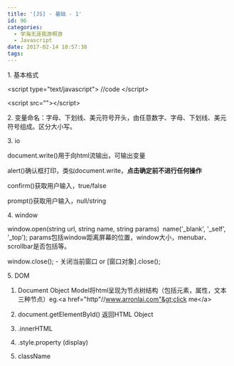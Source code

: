 ```yaml
---
title: '[JS] - 基础 - 1'
id: 96
categories:
  - 学海无涯我游啊游
  - Javascript
date: 2017-02-14 18:57:38
tags:
---
```


1\. 基本格式

&lt;script type="text/javascript"&gt; //code &lt;/script&gt;

&lt;script src=""&gt;&lt;/script&gt;

2\. 变量命名：字母、下划线、美元符号开头，由任意数字、字母、下划线、美元符号组成。区分大小写。

3\. io

document.write()用于向html流输出，可输出变量

alert()确认框打印，类似document.write，**点击确定前不进行任何操作**

confirm()获取用户输入，true/false

prompt()获取用户输入，null/string

4\. window

window.open(string url, string name, string params)&nbsp; name('_blank', '_self', '_top'); params包括window距离屏幕的位置，window大小，menubar、scrollbar是否包括等。

window.close(); - 关闭当前窗口 or [窗口对象].close();

5\. DOM

1) Document Object Model将html呈现为节点树结构（包括元素，属性，文本三种节点）eg.&lt;a href="http"//www.arronlai.com"&gt;click me&lt;/a&gt;

2) document.getElementById() 返回HTML Object

3) .innerHTML

4) .style.property (display)

5) className
